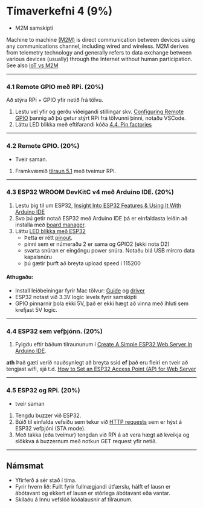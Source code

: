 # Tímaverkefni 4 (9%) 

- M2M samskipti

Machine to machine [(M2M)](https://en.wikipedia.org/wiki/Machine_to_machine) is direct communication between devices using any communications channel, including wired and wireless. M2M derives from telemetry technology and generally refers to data exchange between various devices (usually) through the Internet without human participation. See also [IoT vs M2M](https://www.avsystem.com/blog/iot-and-m2m-what-is-the-difference/)

---

### 4.1 Remote GPIO með RPi. (20%)
Að stýra RPi + GPIO yfir netið frá tölvu. 

1. Lestu vel yfir og gerðu viðeigandi stillingar skv. [Configuring Remote GPIO](https://gpiozero.readthedocs.io/en/stable/remote_gpio.html#configuring-remote-gpio) þannig að þú getur stýrt RPi frá tölvunni þinni, notaðu VSCode.  
1. Láttu LED blikka með eftifarandi kóða [4.4. Pin factories](https://gpiozero.readthedocs.io/en/stable/remote_gpio.html#pin-factories)

---

### 4.2 Remote GPIO. (20%)

- Tveir saman.
1. Framkvæmið [tilraun 5.1](https://gpiozero.readthedocs.io/en/stable/recipes_remote_gpio.html#led-button) með tveimur RPI.
<!--
1. Framkvæmið [tilraun 5.2](https://gpiozero.readthedocs.io/en/stable/recipes_remote_gpio.html#led-2-buttons) með þrjá RPi og tölvu.
1. Framkvæmið [tilraun 5.4](https://gpiozero.readthedocs.io/en/stable/recipes_remote_gpio.html#multi-room-doorbell) með tvo RPI og tölvu.
-->

---

### 4.3 ESP32 WROOM DevKitC v4 með Arduino IDE. (20%)  

1. Lestu þig til um ESP32, [Insight Into ESP32 Features & Using It With Arduino IDE](https://lastminuteengineers.com/esp32-arduino-ide-tutorial/)
1. Svo þú getir notað ESP32 með Arduino IDE þá er einfaldasta leiðin að installa með [board manager](https://docs.espressif.com/projects/arduino-esp32/en/latest/installing.html#installing-using-boards-manager). 
1. Láttu [LED blikka með ESP32](https://docs.espressif.com/projects/arduino-esp32/en/latest/tutorials/blink.html) 
   - Þetta er rétt [pinout](https://docs.espressif.com/projects/esp-idf/en/latest/esp32/_images/esp32-devkitC-v4-pinout.png).
   - pinni sem er númeraðu 2 er sama og GPIO2 (ekki nota D2)
   - svarta snúran er eingöngu power snúra. Notaðu blá USB mircro data kapalsnúru 
   - þú gætir þurft að breyta upload speed í 115200


#### Athugaðu:
- Install leiðbeiningar fyrir Mac tölvur: [Guide](https://www.hackster.io/shahizat005/getting-started-with-esp32-on-a-mac-4b3997#toc-installing-esp32-add-on-in-arduino-ide-4) og [driver](https://www.silabs.com/developers/usb-to-uart-bridge-vcp-drivers)
- ESP32 notast við 3.3V logic levels fyrir samskipti 
- GPIO pinnarnir þola ekki 5V, það er ekki hægt að vinna með íhluti sem krefjast 5V logic.
<!-- - [usb driver fyrir Mac tölvu](https://www.silabs.com/developers/usb-to-uart-bridge-vcp-drivers) -->

<!--
- [ESP32-DevKitC V4 Getting Started Guide](https://docs.espressif.com/projects/esp-idf/en/latest/esp32/hw-reference/esp32/get-started-devkitc.html#esp32-devkitc-v4-getting-started-guide)
- [ESP32 WROOM DevKitC v4 on Arduino IDE](https://www.iottechtrends.com/getting-started-with-esp32-wroom-devkitc/)
- [IOT Made Simple: Playing With the ESP32 on Arduino IDE](https://www.instructables.com/IOT-Made-Simple-Playing-With-the-ESP32-on-Arduino-/)
-->

---

### 4.4 ESP32 sem vefþjónn. (20%)
1. Fylgdu eftir báðum tilraununum í [Create A Simple ESP32 Web Server In Arduino IDE](https://lastminuteengineers.com/creating-esp32-web-server-arduino-ide/).

**ath** Það gæti verið nauðsynlegt að breyta ssid **ef** það eru fleiri en tveir að tengjast wifi, sjá t.d. [How to Set an ESP32 Access Point (AP) for Web Server](https://randomnerdtutorials.com/esp32-access-point-ap-web-server/)

---

### 4.5 ESP32 og RPi. (20%)
- tveir saman

1. Tengdu buzzer við ESP32.
1. Búið til einfalda vefsíðu sem tekur við [HTTP requests](https://www.w3schools.com/tags/ref_httpmethods.asp) sem er hýst á ESP32 vefþjóni (STA mode). 
1. Með takka (eða tveimur) tengdan við RPi á að vera hægt að kveikja og slökkva á buzzernum með notkun GET request yfir netið.


---

## Námsmat
- Yfirferð á sér stað í tíma.
- Fyrir hvern lið: Fullt fyrir fullnægjandi útfærslu, hálft ef lausn er ábótavant og ekkert ef lausn er stórlega ábótavant eða vantar.
- Skilaðu á Innu vefslóð kóðalausnir af tilraunum.
